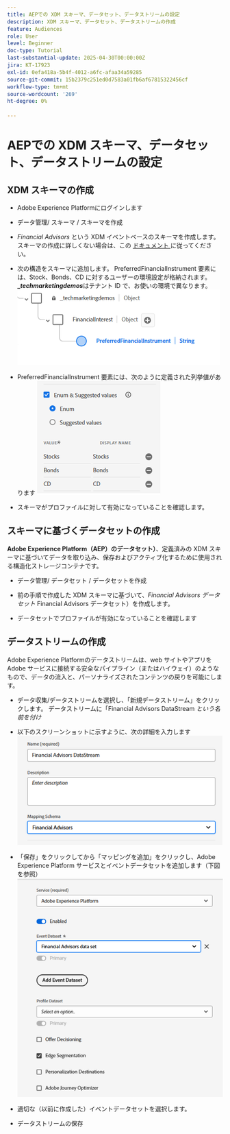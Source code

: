 ```yaml
---
title: AEPでの XDM スキーマ、データセット、データストリームの設定
description: XDM スキーマ、データセット、データストリームの作成
feature: Audiences
role: User
level: Beginner
doc-type: Tutorial
last-substantial-update: 2025-04-30T00:00:00Z
jira: KT-17923
exl-id: 0efa418a-5b4f-4012-a6fc-afaa34a59285
source-git-commit: 15b2379c251ed0d7583a01fb6af67815322456cf
workflow-type: tm+mt
source-wordcount: '269'
ht-degree: 0%

---
```


# AEPでの XDM スキーマ、データセット、データストリームの設定

## XDM スキーマの作成

* Adobe Experience Platformにログインします
* データ管理/ スキーマ / スキーマを作成

* _Financial Advisors_ という XDM イベントベースのスキーマを作成します。 スキーマの作成に詳しくない場合は、この [ ドキュメント ](https://experienceleague.adobe.com/ja/docs/experience-platform/xdm/tutorials/create-schema-ui) に従ってください。

* 次の構造をスキーマに追加します。 PreferredFinancialInstrument 要素には、Stock、Bonds、CD に対するユーザーの環境設定が格納されます。 **__techmarketingdemos_**&#x200B;はテナント ID で、お使いの環境で異なります。
  ![xdm-schema](assets/xdm-schema.png)

* PreferredFinancialInstrument 要素には、次のように定義された列挙値があります
  ![enum-values](assets/enum-values.png)

* スキーマがプロファイルに対して有効になっていることを確認します。

## スキーマに基づくデータセットの作成

**Adobe Experience Platform（AEP）のデータセット）**、定義済みの XDM スキーマに基づいてデータを取り込み、保存およびアクティブ化するために使用される構造化ストレージコンテナです。


* データ管理/ データセット / データセットを作成
* 前の手順で作成した XDM スキーマに基づいて、_Financial Advisors データセット_ Financial Advisors データセット）を作成します。

* データセットでプロファイルが有効になっていることを確認します

## データストリームの作成

Adobe Experience Platformのデータストリームは、web サイトやアプリをAdobe サービスに接続する安全なパイプライン（またはハイウェイ）のようなもので、データの流入と、パーソナライズされたコンテンツの戻りを可能にします。

* データ収集/データストリームを選択し、「新規データストリーム」をクリックします。 データストリームに「Financial Advisors DataStream _という名前を付け_

* 以下のスクリーンショットに示すように、次の詳細を入力します
  ![datastream](assets/datastream.png)
* 「保存」をクリックしてから「マッピングを追加」をクリックし、Adobe Experience Platform サービスとイベントデータセットを追加します（下図を参照）
  ![datastream-mapping](assets/datastream-service.png)

* 適切な（以前に作成した）イベントデータセットを選択します。

* データストリームの保存


